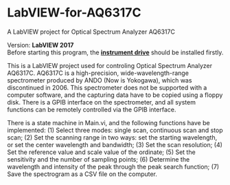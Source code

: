# LabVIEW-for-AQ6317C
A LabVIEW project for Optical Spectrum Analyzer AQ6317C

Version: <strong>LabVIEW 2017</strong><Br>
Before starting this program, the <a href="http://sine.ni.com/apps/utf8/niid_web_display.download_page?p_id_guid=192BC15B39DB2023E05400144FFA2D85"><strong>instrument drive</strong></a> should be installed firstly.<br>

This is a LabVIEW project used for controling Optical Spectrum Analyzer AQ6317C.
AQ6317C is a high-precision, wide-wavelength-range spectrometer produced by ANDO (Now is Yokogawa), which was discontinued in 2006.
This spectrometer does not be supported with a computer software, and the capturing data have to be copied using a floppy disk.
There is a GPIB interface on the spectrometer, and all system functions can be remotely controlled via the GPIB interface.<br>
  
There is a state machine in Main.vi, and the following functions have be implemented:
(1) Select three modes: single scan, continuous scan and stop scan;
(2) Set the scanning range in two ways: set the starting wavelength, or set the center wavelength and bandwidth;
(3) Set the scan resolution;
(4) Set the reference value and scale value of the ordinate;
(5) Set the sensitivity and the number of sampling points;
(6) Determine the wavelength and intensity of the peak through the peak search function;
(7) Save the spectrogram as a CSV file on the computer.
